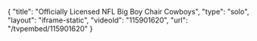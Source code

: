 {
    "title": "Officially Licensed NFL Big Boy Chair  Cowboys",
    "type": "solo",
    "layout": "iframe-static",
    "videoId": "115901620",
    "url": "\/tvpembed\/115901620"
}